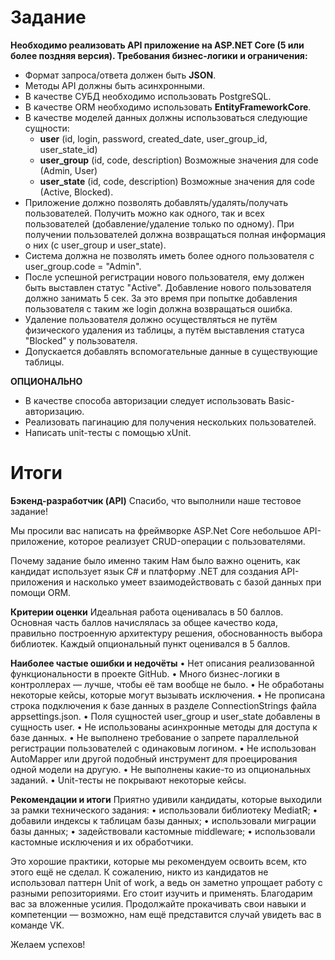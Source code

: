 # Задание

**Необходимо реализовать API приложение на ASP.NET Core (5 или более поздняя версия). Требования бизнес-логики и ограничения:**
- Формат запроса/ответа должен быть **JSON**.
- Методы API должны быть асинхронными.
- В качестве СУБД необходимо использовать PostgreSQL.
- В качестве ORM необходимо использовать **EntityFrameworkCore**.
- В качестве моделей данных должны использоваться следующие сущности: 
  - **user** (id, login, password, created_date, user_group_id, user_state_id)
  - **user_group** (id, code, description) Возможные значения для code (Admin, User)
  - **user_state** (id, code, description) Возможные значения для code (Active, Blocked).
- Приложение должно позволять добавлять/удалять/получать пользователей. Получить можно как одного, так и всех пользователей (добавление/удаление только по одному). При получении пользователей должна возвращаться полная информация о них (с user_group и user_state).
- Система должна не позволять иметь более одного пользователя с user_group.code = "Admin".
- После успешной регистрации нового пользователя, ему должен быть выставлен статус "Active". Добавление нового пользователя должно занимать 5 сек. За это время при попытке добавления пользователя с таким же login должна возвращаться ошибка. 
- Удаление пользователя должно осуществляться не путём физического удаления из таблицы, а путём выставления статуса "Blocked" у пользователя.
- Допускается добавлять вспомогательные данные в существующие таблицы.

**ОПЦИОНАЛЬНО**

- В качестве способа авторизации следует использовать Basic-авторизацию.
- Реализовать пагинацию для получения нескольких пользователей.
- Написать unit-тесты с помощью xUnit.

# Итоги

**Бэкенд-разработчик (API)**
Спасибо, что выполнили наше тестовое задание!

Мы просили вас написать на фреймворке ASP.Net Core небольшое API-приложение, которое реализует CRUD-операции с пользователями.

Почему задание было именно таким
Нам было важно оценить, как кандидат использует язык C# и платформу .NET для создания API-приложения и насколько умеет взаимодействовать с базой данных при помощи ORM.

**Критерии оценки**
Идеальная работа оценивалась в 50 баллов. Основная часть баллов начислялась за общее качество кода, правильно построенную архитектуру решения, обоснованность выбора библиотек. Каждый опциональный пункт оценивался в 5 баллов.

**Наиболее частые ошибки и недочёты**
• Нет описания реализованной функциональности в проекте GitHub.
• Много бизнес-логики в контроллерах — лучше, чтобы её там вообще не было.
• Не обработаны некоторые кейсы, которые могут вызывать исключения.
• Не прописана строка подключения к базе данных в разделе ConnectionStrings файла appsettings.json.
• Поля сущностей user_group и user_state добавлены в сущность user.
• Не использованы асинхронные методы для доступа к базе данных.
• Не выполнено требование о запрете параллельной регистрации пользователей с одинаковым логином.
• Не использован AutoMapper или другой подобный инструмент для проецирования одной модели на другую.
• Не выполнены какие-то из опциональных заданий.
• Unit-тесты не покрывают некоторые кейсы.

**Рекомендации и итоги**
Приятно удивили кандидаты, которые выходили за рамки технического задания:
• использовали библиотеку MediatR;
• добавили индексы к таблицам базы данных;
• использовали миграции базы данных;
• задействовали кастомные middleware;
• использовали кастомные исключения и их обработчики.

Это хорошие практики, которые мы рекомендуем освоить всем, кто этого ещё не сделал.
К сожалению, никто из кандидатов не использовал паттерн Unit of work, а ведь он заметно упрощает работу с разными репозиториями. Его стоит изучить и применять.
Благодарим вас за вложенные усилия. Продолжайте прокачивать свои навыки и компетенции — возможно, нам ещё представится случай увидеть вас в команде VK.

Желаем успехов!
